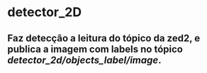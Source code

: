 # detector_2D

## Faz detecção a leitura do tópico da zed2, e publica a imagem com labels no tópico <i>detector_2d/objects_label/image</i>.
